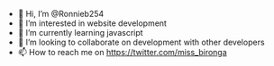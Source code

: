 - 👋 Hi, I’m @Ronnieb254
- 👀 I’m interested in website development
- 🌱 I’m currently learning javascript
- 💞️ I’m looking to collaborate on development with other developers
- 📫 How to reach me on https://twitter.com/miss_bironga

<!---
Ronnieb254/Ronnieb254 is a ✨ special ✨ repository because its `README.md` (this file) appears on your GitHub profile.
You can click the Preview link to take a look at your changes.
--->
